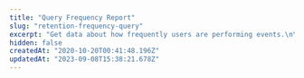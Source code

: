 ```yaml
---
title: "Query Frequency Report"
slug: "retention-frequency-query"
excerpt: "Get data about how frequently users are performing events.\n\nLet's breakdown an example response. If you specify `day` as \"unit\" and `hour` as \"addiction_unit\", you will get a response that looks like this:\n\n```json {\n  \"2012-01-01\": [305, 107, 60, 41, 32, 20, 12, 7, 4, 3, 3, 3, 2, 2, 2, 1, 1, 1, 1, 1, 1, 1, 1, 1],\n  \"2012-01-02\": [495, 204, 117, 77, 53, 36, 26, 20, 12, 7, 4, 3, 3, 1, 1, 1, 1, 0, 0, 0, 0, 0, 0, 0],\n  \"2012-01-03\": [671, 324, 176, 122, 81, 63, 48, 31, 21, 14, 9, 5, 3, 1, 1, 1, 0, 0, 0, 0, 0, 0, 0, 0]\n} ```\nOne day's worth of data is shown for each date, split into hours. On 2012-01-02, 495 users did the event (\"Viewed report\") during at least 1 hour out of the next 24 hour period (the period specified by \"unit\"). 204 users did the event during at least 2 hours. 117 users did the event during at least 3 hours."
hidden: false
createdAt: "2020-10-20T00:41:48.196Z"
updatedAt: "2023-09-08T15:38:21.678Z"
---
```

